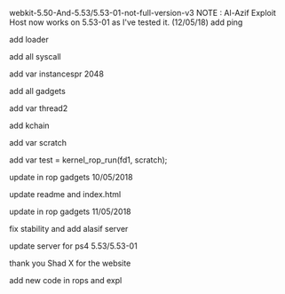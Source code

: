webkit-5.50-And-5.53/5.53-01-not-full-version-v3
NOTE : Al-Azif Exploit Host now works on 5.53-01 as I've tested it. (12/05/18)
add ping

add loader

add all syscall

add var instancespr 2048

add all gadgets

add var thread2

add kchain

add var scratch

add var test = kernel_rop_run(fd1, scratch);

update in rop gadgets 10/05/2018

update readme and index.html

update in rop gadgets 11/05/2018

fix stability and add alasif server

update server for ps4 5.53/5.53-01

thank you Shad X for the website

add new code in rops and expl
